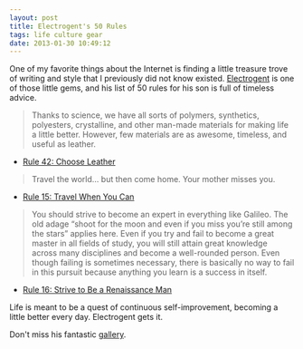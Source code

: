 ```yaml
---
layout: post
title: Electrogent's 50 Rules
tags: life culture gear
date: 2013-01-30 10:49:12
---
```


One of my favorite things about the Internet is finding a little treasure trove of writing and style that I previously did not know existed. [Electrogent][] is one of those little gems, and his list of 50 rules for his son is full of timeless advice.

>Thanks to science, we have all sorts of polymers, synthetics, polyesters, crystalline, and other man-made materials for making life a little better. However, few materials are as awesome, timeless, and useful as leather.

* [Rule 42: Choose Leather](http://www.electrogent.com/2012/09/rule-42-choose-leather/)


>Travel the world… but then come home. Your mother misses you.

* [Rule 15: Travel When You Can](http://www.electrogent.com/2011/12/rule-15-travel-when-you-can/)

>You should strive to become an expert in everything like Galileo. The old adage “shoot for the moon and even if you miss you’re still among the stars” applies here. Even if you try and fail to become a great master in all fields of study, you will still attain great knowledge across many disciplines and become a well-rounded person. Even though failing is sometimes necessary, there is basically no way to fail in this pursuit because anything you learn is a success in itself.

* [Rule 16: Strive to Be a Renaissance Man](http://www.electrogent.com/2011/12/rule-16-strive-to-be-a-renaissance-man/)

Life is meant to be a quest of continuous self-improvement, becoming a little better every day. Electrogent gets it. 

Don't miss his fantastic [gallery](http://gallery.electrogent.com/).




[Electrogent]: http://www.twitter.com/Electrogent
